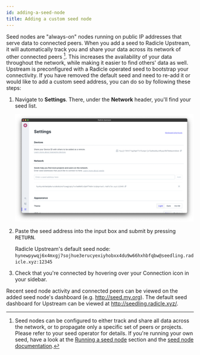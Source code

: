```yaml
---
id: adding-a-seed-node
title: Adding a custom seed node
---
```


Seed nodes are "always-on" nodes running on public IP addresses that serve data
to connected peers. When you add a seed to Radicle Upstream, it will automatically track
you and share your data across its network of other connected peers [^1]. This
increases the availability of your data throughout the network, while making it
easier to find others' data as well. Upstream is preconfigured with a Radicle
operated seed to bootstrap your connectivity. If you have removed the default
seed and need to re-add it or would like to add a custom seed address, you can
do so by following these steps:

1. Navigate to **Settings**. There, under the **Network** header, you'll find
   your seed list.

   ![Settings][st]

2. Paste the seed address into the input box and submit by pressing
   <kbd>RETURN</kbd>.

    Radicle Upstream's default seed node:
    `hynewpywqj6x4mxgj7sojhue3erucyexiyhobxx4du9w66hxhbfqbw@seedling.radicle.xyz:12345`

3. Check that you're connected by hovering over your Connection icon in your
   sidebar.

Recent seed node activity and connected peers can be viewed on the added seed
node's dashboard (e.g. http://seed.my.org). The default seed dashboard for
Upstream can be viewed at http://seedling.radicle.xyz/.

[^1]: Seed nodes can be configured to either track and share all data across the
      network, or to propagate only a specific set of peers or projects. Please
      refer to your seed operator for details. If you're running your own seed,
      have a look at the [Running a seed node][sn] section and the [seed node
      documentation][sd].

[sn]: using-radicle/running-a-seed-node.md
[sd]: https://github.com/radicle-dev/radicle-bins/tree/master/seed

[st]: /img/settings.png

